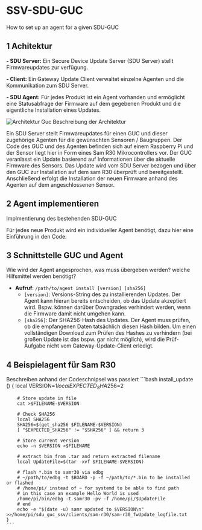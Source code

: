 # SSV-SDU-GUC
How to set up an agent for a given SDU-GUC

## 1 Achitektur
**- SDU Server:** Ein Secure Device Update Server (SDU Server) stellt Firmwareupdates zur verfügung.

**- Client:** Ein Gateway Update Client verwaltet einzelne Agenten und die Kommunikation zum SDU Server.

**- SDU Agent:** Für jedes Produkt ist ein Agent vorhanden und ermöglicht eine Statusabfrage der Firmware auf dem gegebenen Produkt und die eigentliche Installation eines Updates.

![Architektur Guc](https://user-images.githubusercontent.com/59482387/132204706-ce3661f2-0328-4731-bce8-013f67b2ba7d.PNG)
Beschreibung der Architektur

Ein SDU Server stellt Firmwareupdates für einen GUC und dieser zugehörige Agenten für die gewünschten Sensoren / Baugruppen.
Der Code des GUC und des Agenten befinden sich auf einem Raspberry Pi und der Sensor liegt hier in Form eines Sam R30 Mikrocontrollers vor.
Der GUC veranlasst ein Update basierend auf Informationen über die aktuelle Firmware des Sensors. Das Update wird vom SDU Server bezogen und über den GUC zur Installation auf dem sam R30 überprüft und bereitgestellt. Anschließend erfolgt die Installation der neuen Firmware anhand des Agenten auf dem angeschlossenen Sensor.

## 2 Agent implementieren
Implmentierung des bestehenden SDU-GUC

Für jedes neue Produkt wird ein individueller Agent benötigt, dazu hier eine Einführung in den Code: 



## 3 Schnittstelle GUC und Agent
Wie wird der Agent angesprochen, was muss übergeben werden? welche Hilfsmittel werden benötigt?

* **Aufruf**: `/path/to/agent install [version] [sha256]`
   - `[version]`: Versions-String des zu installierenden Updates. Der Agent kann hieran bereits entscheiden, ob das Update akzeptiert wird. Bspw. können darüber Downgrades verhindert werden, wenn die Firmware damit nicht umgehen kann.
   - `[sha256]`: Der SHA256-Hash des Updates. Der Agent muss prüfen, ob die empfangenen Daten tatsächlich diesen Hash bilden. Um einen vollständigen Download zum Prüfen des Hashes zu verhindern (bei großen Update ist das bspw. gar nicht möglich), wird die Prüf-Aufgabe nicht vom Gateway-Update-Client erledigt.
  
## 4 Beispielagent für Sam R30
Beschreiben anhand der Codeschnipsel was passiert
	´´´bash
	install_update () {
		local VERSION=$1
		local EXPECTED_SHA256=$2

		# Store update in file
		cat >$FILENAME-$VERSION

		# Check SHA256
		local SHA256
		SHA256=$(get_sha256 $FILENAME-$VERSION)
		[ "$EXPECTED_SHA256" != "$SHA256" ] && return 3

		# Store current version
		echo -n $VERSION >$FILENAME

		# extract bin from .tar and return extracted filename
		local UpdateFile=$(tar -xvf $FILENAME-$VERSION)

		# flash *.bin to samr30 via edbg
		# ~/path/to/edbg -t $BOARD -p -f ~/path/to/*.bin to be installed or flashed
		# /home/pi/ instead of ~ for systemd to be able to find path
		# in this case an example Hello World is used
		/home/pi/bin/edbg -t samr30 -pv -f /home/pi/$UpdateFile	
		# end
		echo -e "$(date -u) samr updated to $VERSION\n" >>/home/pi/sdu_guc_ssv/clients/sam-r30/sam-r30_fwUpdate_logfile.txt
	}
	´´´
